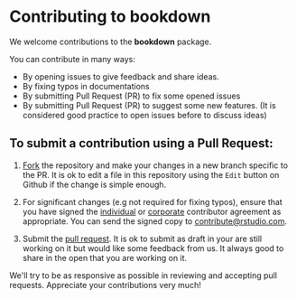 # Contributing to bookdown

We welcome contributions to the **bookdown** package. 

You can contribute in many ways: 

* By opening issues to give feedback and share ideas.
* By fixing typos in documentations
* By submitting Pull Request (PR) to fix some opened issues
* By submitting Pull Request (PR) to suggest some new features. (It is considered good practice to open issues before to discuss ideas)


## To submit a contribution using a Pull Request:

1.  [Fork](https://github.com/rstudio/bookdown/fork) the repository and make your changes in a new branch specific to the PR. It is ok to edit a file in this repository using the `Edit` button on Github if the change is simple enough.

2. For significant changes (e.g not required for fixing typos), ensure that you have signed the [individual](https://www.rstudio.com/wp-content/uploads/2014/06/rstudioindividualcontributoragreement.pdf) or [corporate](https://www.rstudio.com/wp-content/uploads/2014/06/rstudiocorporatecontributoragreement.pdf) contributor agreement as appropriate. You can send the signed copy to <contribute@rstudio.com>.

3.  Submit the [pull request](https://help.github.com/articles/using-pull-requests). It is ok to submit as draft in your are still working on it but would like some feedback from us. It always good to share in the open that you are working on it.

We'll try to be as responsive as possible in reviewing and accepting pull requests. Appreciate your contributions very much!
